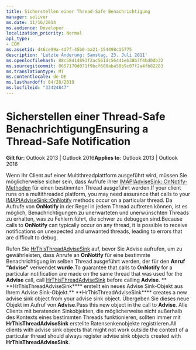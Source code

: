 ```yaml
---
title: Sicherstellen einer Thread-Safe Benachrichtigung
manager: soliver
ms.date: 11/16/2014
ms.audience: Developer
localization_priority: Normal
api_type:
- COM
ms.assetid: d46ce99a-4d7f-45b0-ba21-154498c15775
description: 'Letzte Änderung: Samstag, 23. Juli 2011'
ms.openlocfilehash: 88c58d14893f2ac561dc56441eb38b7f4bd0db32
ms.sourcegitcommit: 8657170d071f9bcf680aba50b9c07f2a4fb82283
ms.translationtype: MT
ms.contentlocale: de-DE
ms.lasthandoff: 04/28/2019
ms.locfileid: "33424847"
---
```

# <a name="ensuring-a-thread-safe-notification"></a><span data-ttu-id="3328a-103">Sicherstellen einer Thread-Safe Benachrichtigung</span><span class="sxs-lookup"><span data-stu-id="3328a-103">Ensuring a Thread-Safe Notification</span></span>

  
  
<span data-ttu-id="3328a-104">**Gilt für**: Outlook 2013 | Outlook 2016</span><span class="sxs-lookup"><span data-stu-id="3328a-104">**Applies to**: Outlook 2013 | Outlook 2016</span></span> 
  
<span data-ttu-id="3328a-105">Wenn Ihr Client auf einer Multithreadplattform ausgeführt wird, müssen Sie möglicherweise sicher sein, dass Aufrufe ihrer [IMAPIAdviseSink::OnNotify-Methoden](imapiadvisesink-onnotify.md) für einen bestimmten Thread ausgeführt werden.</span><span class="sxs-lookup"><span data-stu-id="3328a-105">If your client runs on a multithreaded platform, you may need assurance that calls to your [IMAPIAdviseSink::OnNotify](imapiadvisesink-onnotify.md) methods occur on a particular thread.</span></span> <span data-ttu-id="3328a-106">Da Aufrufe von **OnNotify** in der Regel in jedem Thread auftreten können, ist es möglich, Benachrichtigungen zu unerwarteten und unerwünschten Threads zu erhalten, was zu Fehlern führt, die schwer zu debuggen sind.</span><span class="sxs-lookup"><span data-stu-id="3328a-106">Because calls to **OnNotify** can typically occur on any thread, it is possible to receive notifications on unexpected and unwanted threads, leading to errors that are difficult to debug.</span></span> 
  
<span data-ttu-id="3328a-107">Rufen Sie [HrThisThreadAdviseSink](hrthisthreadadvisesink.md) auf, bevor Sie Advise aufrufen, um zu gewährleisten, dass Anrufe an **OnNotify** für eine bestimmte Benachrichtigung im selben Thread ausgeführt werden, der für den **Anruf "Advise"** verwendet **wurde.**</span><span class="sxs-lookup"><span data-stu-id="3328a-107">To guarantee that calls to **OnNotify** for a particular notification are made on the same thread that was used for the **Advise** call, call [HrThisThreadAdviseSink](hrthisthreadadvisesink.md) before calling **Advise**.</span></span> <span data-ttu-id="3328a-108">\*\* \*\*HrThisThreadAdviseSink\*\*\*\* erstellt ein neues Advise Sink-Objekt aus Ihrem Advise Sink-Objekt.</span><span class="sxs-lookup"><span data-stu-id="3328a-108">\*\* \*\*HrThisThreadAdviseSink\*\*\*\* creates a new advise sink object from your advise sink object.</span></span> <span data-ttu-id="3328a-109">Übergeben Sie dieses neue Objekt im Aufruf von **Advise**.</span><span class="sxs-lookup"><span data-stu-id="3328a-109">Pass this new object in the call to **Advise**.</span></span> <span data-ttu-id="3328a-110">Alle Clients mit beratenden Sinkobjekten, die möglicherweise nicht außerhalb des Kontexts eines bestimmten Threads funktionieren, sollten immer mit **HrThisThreadAdviseSink** erstellte Ratensenkenobjekte registrieren.</span><span class="sxs-lookup"><span data-stu-id="3328a-110">All clients with advise sink objects that might not work outside the context of a particular thread should always register advise sink objects created with **HrThisThreadAdviseSink**.</span></span>
  

